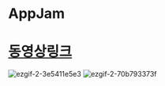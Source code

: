 # AppJam

# [동영상링크](https://youtu.be/-gL7jMtoo5Q)

![ezgif-2-3e5411e5e3](https://user-images.githubusercontent.com/67540874/167795855-a4bd6ea6-3335-44df-865f-e97695511375.gif)
![ezgif-2-70b793373f](https://user-images.githubusercontent.com/67540874/167795900-4a19349a-00ce-48f3-b18b-b755d9bb70ae.gif)
